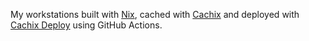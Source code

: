 My workstations built with [Nix](https://nixos.org/), cached with [Cachix](https://cachix.org/) and deployed with [Cachix Deploy](https://docs.cachix.org/deploy) using GitHub Actions.


